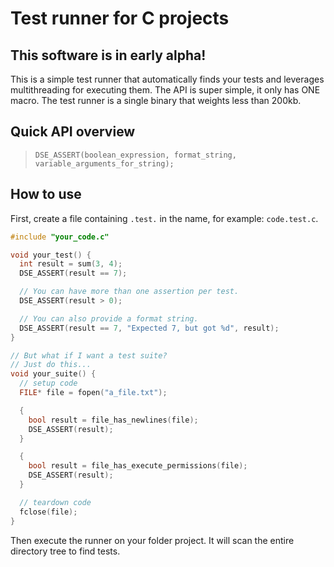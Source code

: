 # Test runner for C projects

## This software is in early alpha!

This is a simple test runner that automatically finds your tests and leverages multithreading for executing them. The API is super simple, it only has ONE macro. The test runner is a single binary that weights less than 200kb.

## Quick API overview

> `DSE_ASSERT(boolean_expression, format_string, variable_arguments_for_string);`

## How to use

First, create a file containing `.test.` in the name, for example: `code.test.c`.

```c
#include "your_code.c"

void your_test() {
  int result = sum(3, 4);
  DSE_ASSERT(result == 7);

  // You can have more than one assertion per test.
  DSE_ASSERT(result > 0);

  // You can also provide a format string.
  DSE_ASSERT(result == 7, "Expected 7, but got %d", result);
}

// But what if I want a test suite?
// Just do this...
void your_suite() {
  // setup code
  FILE* file = fopen("a_file.txt");

  {
    bool result = file_has_newlines(file);
    DSE_ASSERT(result);
  }

  {
    bool result = file_has_execute_permissions(file);
    DSE_ASSERT(result);
  }

  // teardown code
  fclose(file);
}
```

Then execute the runner on your folder project. It will scan the entire directory tree to find tests.